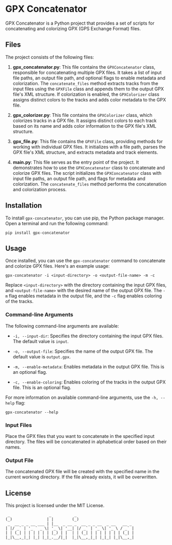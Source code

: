 # GPX Concatenator

GPX Concatenator is a Python project that provides a set of scripts for concatenating and colorizing GPX (GPS Exchange Format) files.

## Files

The project consists of the following files:

1. **gpx_concatenator.py**: This file contains the `GPXConcatenator` class, responsible for concatenating multiple GPX files. It takes a list of input file paths, an output file path, and optional flags to enable metadata and colorization. The `concatenate_files` method extracts tracks from the input files using the `GPXFile` class and appends them to the output GPX file's XML structure. If colorization is enabled, the `GPXColorizer` class assigns distinct colors to the tracks and adds color metadata to the GPX file.

2. **gpx_colorizer.py**: This file contains the `GPXColorizer` class, which colorizes tracks in a GPX file. It assigns distinct colors to each track based on its name and adds color information to the GPX file's XML structure.

3. **gpx_file.py**: This file contains the `GPXFile` class, providing methods for working with individual GPX files. It initializes with a file path, parses the GPX file's XML structure, and extracts metadata and track elements.

4. **main.py**: This file serves as the entry point of the project. It demonstrates how to use the `GPXConcatenator` class to concatenate and colorize GPX files. The script initializes the `GPXConcatenator` class with input file paths, an output file path, and flags for metadata and colorization. The `concatenate_files` method performs the concatenation and colorization process.

## Installation

To install `gpx-concatenator`, you can use pip, the Python package manager. Open a terminal and run the following command:

```
pip install gpx-concatenator
```

## Usage

Once installed, you can use the `gpx-concatenator` command to concatenate and colorize GPX files. Here's an example usage:

```
gpx-concatenator -i <input-directory> -o <output-file-name> -m -c
```

Replace `<input-directory>` with the directory containing the input GPX files, and `<output-file-name>` with the desired name of the output GPX file. The `-m` flag enables metadata in the output file, and the `-c` flag enables coloring of the tracks.

### Command-line Arguments

The following command-line arguments are available:

- `-i, --input-dir`: Specifies the directory containing the input GPX files. The default value is `input`.

- `-o, --output-file`: Specifies the name of the output GPX file. The default value is `output.gpx`.

- `-m, --enable-metadata`: Enables metadata in the output GPX file. This is an optional flag.

- `-c, --enable-coloring`: Enables coloring of the tracks in the output GPX file. This is an optional flag.

For more information on available command-line arguments, use the `-h, --help` flag:

```
gpx-concatenator --help
```

### Input Files

Place the GPX files that you want to concatenate in the specified input directory. The files will be concatenated in alphabetical order based on their names.

### Output File

The concatenated GPX file will be created with the specified name in the current working directory. If the file already exists, it will be overwritten.

## License

This project is licensed under the MIT License.

     _                 _          _                         
    (_)               | |        (_)                        
     _  __ _ _ __ ___ | |__  _ __ _  __ _ _ __  _ __   __ _ 
    | |/ _` | '_ ` _ \| '_ \| '__| |/ _` | '_ \| '_ \ / _` |
    | | (_| | | | | | | |_) | |  | | (_| | | | | | | | (_| |
    |_|\__,_|_| |_| |_|_.__/|_|  |_|\__,_|_| |_|_| |_|\__,_|